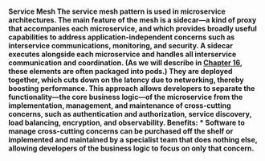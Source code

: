 #### Service Mesh The service mesh pattern is used in microservice architectures. The main feature of the mesh is a sidecar—a kind of proxy that accompanies each microservice, and which provides broadly useful capabilities to address application-independent concerns such as interservice communications, monitoring, and security. A sidecar executes alongside each microservice and handles all interservice communication and coordination. (As we will describe in [Chapter 16](ch16.xhtml#ch16), these elements are often packaged into pods.) They are deployed together, which cuts down on the latency due to networking, thereby boosting performance. This approach allows developers to separate the functionality—the core business logic—of the microservice from the implementation, management, and maintenance of cross-cutting concerns, such as authentication and authorization, service discovery, load balancing, encryption, and observability. Benefits: *  Software to manage cross-cutting concerns can be purchased off the shelf or implemented and maintained by a specialist team that does nothing else, allowing developers of the business logic to focus on only that concern.